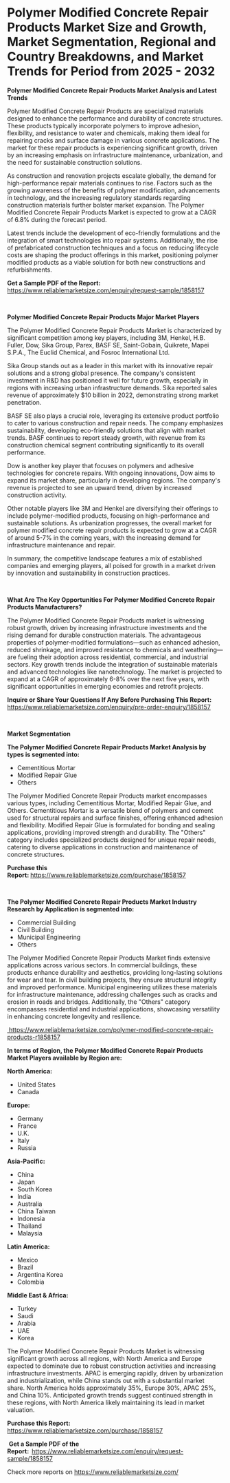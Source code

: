 <p><h1>Polymer Modified Concrete Repair Products Market Size and Growth, Market Segmentation, Regional and Country Breakdowns, and Market Trends for Period from 2025 -  2032</h1></p><p><strong>Polymer Modified Concrete Repair Products Market Analysis and Latest Trends</strong></p>
<p><p>Polymer Modified Concrete Repair Products are specialized materials designed to enhance the performance and durability of concrete structures. These products typically incorporate polymers to improve adhesion, flexibility, and resistance to water and chemicals, making them ideal for repairing cracks and surface damage in various concrete applications. The market for these repair products is experiencing significant growth, driven by an increasing emphasis on infrastructure maintenance, urbanization, and the need for sustainable construction solutions.</p><p>As construction and renovation projects escalate globally, the demand for high-performance repair materials continues to rise. Factors such as the growing awareness of the benefits of polymer modification, advancements in technology, and the increasing regulatory standards regarding construction materials further bolster market expansion. The Polymer Modified Concrete Repair Products Market is expected to grow at a CAGR of 6.8% during the forecast period. </p><p>Latest trends include the development of eco-friendly formulations and the integration of smart technologies into repair systems. Additionally, the rise of prefabricated construction techniques and a focus on reducing lifecycle costs are shaping the product offerings in this market, positioning polymer modified products as a viable solution for both new constructions and refurbishments.</p></p>
<p><strong>Get a Sample PDF of the Report:&nbsp;</strong> <a href="https://www.reliablemarketsize.com/enquiry/request-sample/1858157?utm_campaign=1836&utm_medium=2&utm_source=Github&utm_content=ia&utm_term=03022025&utm_id=polymer-modified-concrete-repair-products">https://www.reliablemarketsize.com/enquiry/request-sample/1858157</a></p>
<p>&nbsp;</p>
<p><strong>Polymer Modified Concrete Repair Products Major Market Players</strong></p>
<p><p>The Polymer Modified Concrete Repair Products Market is characterized by significant competition among key players, including 3M, Henkel, H.B. Fuller, Dow, Sika Group, Parex, BASF SE, Saint-Gobain, Quikrete, Mapei S.P.A., The Euclid Chemical, and Fosroc International Ltd. </p><p>Sika Group stands out as a leader in this market with its innovative repair solutions and a strong global presence. The company's consistent investment in R&D has positioned it well for future growth, especially in regions with increasing urban infrastructure demands. Sika reported sales revenue of approximately $10 billion in 2022, demonstrating strong market penetration.</p><p>BASF SE also plays a crucial role, leveraging its extensive product portfolio to cater to various construction and repair needs. The company emphasizes sustainability, developing eco-friendly solutions that align with market trends. BASF continues to report steady growth, with revenue from its construction chemical segment contributing significantly to its overall performance.</p><p>Dow is another key player that focuses on polymers and adhesive technologies for concrete repairs. With ongoing innovations, Dow aims to expand its market share, particularly in developing regions. The company's revenue is projected to see an upward trend, driven by increased construction activity.</p><p>Other notable players like 3M and Henkel are diversifying their offerings to include polymer-modified products, focusing on high-performance and sustainable solutions. As urbanization progresses, the overall market for polymer modified concrete repair products is expected to grow at a CAGR of around 5-7% in the coming years, with the increasing demand for infrastructure maintenance and repair.</p><p>In summary, the competitive landscape features a mix of established companies and emerging players, all poised for growth in a market driven by innovation and sustainability in construction practices.</p></p>
<p>&nbsp;</p>
<p><strong>What Are The Key Opportunities For Polymer Modified Concrete Repair Products Manufacturers?</strong></p>
<p><p>The Polymer Modified Concrete Repair Products market is witnessing robust growth, driven by increasing infrastructure investments and the rising demand for durable construction materials. The advantageous properties of polymer-modified formulations—such as enhanced adhesion, reduced shrinkage, and improved resistance to chemicals and weathering—are fueling their adoption across residential, commercial, and industrial sectors. Key growth trends include the integration of sustainable materials and advanced technologies like nanotechnology. The market is projected to expand at a CAGR of approximately 6-8% over the next five years, with significant opportunities in emerging economies and retrofit projects.</p></p>
<p><strong>Inquire or Share Your Questions If Any Before Purchasing This Report:</strong> <a href="https://www.reliablemarketsize.com/enquiry/pre-order-enquiry/1858157?utm_campaign=1836&utm_medium=2&utm_source=Github&utm_content=ia&utm_term=03022025&utm_id=polymer-modified-concrete-repair-products">https://www.reliablemarketsize.com/enquiry/pre-order-enquiry/1858157</a></p>
<p>&nbsp;</p>
<p><strong>Market Segmentation</strong></p>
<p><strong>The Polymer Modified Concrete Repair Products Market Analysis by types is segmented into:</strong></p>
<p><ul><li>Cementitious Mortar</li><li>Modified Repair Glue</li><li>Others</li></ul></p>
<p><p>The Polymer Modified Concrete Repair Products market encompasses various types, including Cementitious Mortar, Modified Repair Glue, and Others. Cementitious Mortar is a versatile blend of polymers and cement used for structural repairs and surface finishes, offering enhanced adhesion and flexibility. Modified Repair Glue is formulated for bonding and sealing applications, providing improved strength and durability. The "Others" category includes specialized products designed for unique repair needs, catering to diverse applications in construction and maintenance of concrete structures.</p></p>
<p><strong>Purchase this Report:&nbsp;</strong><a href="https://www.reliablemarketsize.com/purchase/1858157?utm_campaign=1836&utm_medium=2&utm_source=Github&utm_content=ia&utm_term=03022025&utm_id=polymer-modified-concrete-repair-products">https://www.reliablemarketsize.com/purchase/1858157</a></p>
<p>&nbsp;</p>
<p><strong>The Polymer Modified Concrete Repair Products Market Industry Research by Application is segmented into:</strong></p>
<p><ul><li>Commercial Building</li><li>Civil Building</li><li>Municipal Engineering</li><li>Others</li></ul></p>
<p><p>The Polymer Modified Concrete Repair Products Market finds extensive applications across various sectors. In commercial buildings, these products enhance durability and aesthetics, providing long-lasting solutions for wear and tear. In civil building projects, they ensure structural integrity and improved performance. Municipal engineering utilizes these materials for infrastructure maintenance, addressing challenges such as cracks and erosion in roads and bridges. Additionally, the "Others" category encompasses residential and industrial applications, showcasing versatility in enhancing concrete longevity and resilience.</p></p>
<p><a href="https://www.reliablemarketsize.com/polymer-modified-concrete-repair-products-r1858157?utm_campaign=1836&utm_medium=2&utm_source=Github&utm_content=ia&utm_term=03022025&utm_id=polymer-modified-concrete-repair-products">&nbsp;https://www.reliablemarketsize.com/polymer-modified-concrete-repair-products-r1858157</a></p>
<p><strong>In terms of Region, the Polymer Modified Concrete Repair Products Market Players available by Region are:</strong></p>
<p>
    <p> <strong> North America: </strong>
        <ul>
            <li>United States</li>
            <li>Canada</li>
        </ul>
        </p> 
    <p> <strong> Europe: </strong>
        <ul>
            <li>Germany</li>
            <li>France</li>
            <li>U.K.</li>
            <li>Italy</li>
            <li>Russia</li>
        </ul>
        </p> 
    <p> <strong> Asia-Pacific: </strong>
        <ul>
            <li>China</li>
            <li>Japan</li>
            <li>South Korea</li>
            <li>India</li>
            <li>Australia</li>
            <li>China Taiwan</li>
            <li>Indonesia</li>
            <li>Thailand</li>
            <li>Malaysia</li>
        </ul>
        </p> 
    <p> <strong> Latin America: </strong>
        <ul>
            <li>Mexico</li>
            <li>Brazil</li>
            <li>Argentina Korea</li>
            <li>Colombia</li>
        </ul>
        </p> 
    <p> <strong> Middle East & Africa: </strong>
        <ul>
            <li>Turkey</li>
            <li>Saudi</li>
            <li>Arabia</li>
            <li>UAE</li>
            <li>Korea</li>
        </ul>
    </p>
    </p>
<p><p>The Polymer Modified Concrete Repair Products Market is witnessing significant growth across all regions, with North America and Europe expected to dominate due to robust construction activities and increasing infrastructure investments. APAC is emerging rapidly, driven by urbanization and industrialization, while China stands out with a substantial market share. North America holds approximately 35%, Europe 30%, APAC 25%, and China 10%. Anticipated growth trends suggest continued strength in these regions, with North America likely maintaining its lead in market valuation.</p></p>
<p><strong>Purchase this Report: </strong><a href="https://www.reliablemarketsize.com/purchase/1858157?utm_campaign=1836&utm_medium=2&utm_source=Github&utm_content=ia&utm_term=03022025&utm_id=polymer-modified-concrete-repair-products">https://www.reliablemarketsize.com/purchase/1858157</a></p>
<p>&nbsp;<strong>Get a Sample PDF of the Report:&nbsp;&nbsp;</strong><a href="https://www.reliablemarketsize.com/enquiry/request-sample/1858157?utm_campaign=1836&utm_medium=2&utm_source=Github&utm_content=ia&utm_term=03022025&utm_id=polymer-modified-concrete-repair-products">https://www.reliablemarketsize.com/enquiry/request-sample/1858157</a></p>
<p><strong></strong></p>
<p>Check more reports on <a href="https://www.reliablemarketsize.com/?utm_campaign=1836&utm_medium=2&utm_source=Github&utm_content=ia&utm_term=03022025&utm_id=polymer-modified-concrete-repair-products">https://www.reliablemarketsize.com/</a></p>